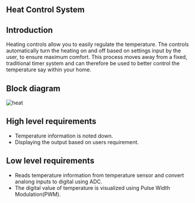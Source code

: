 ## Heat Control System

## Introduction
Heating controls allow you to easily regulate the temperature. The controls automatically turn the heating on and off based on
settings input by the user, to ensure maximum comfort. This process moves away from a fixed, traditional timer system and can therefore be used to better control the temperature say within your home.

## Block diagram
![heat](https://user-images.githubusercontent.com/46985114/154834808-b82bc4ff-0c2d-4ac3-a2e0-07e2bb32d857.png)

## High level requirements
- Temperature information is noted down. 
- Displaying the output based on users requirement.

## Low level requirements
- Reads temperature information from temperature sensor and convert analong inputs to digital using ADC.
- The digital value of temperature is visualized using Pulse Width Modulation(PWM).